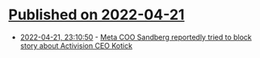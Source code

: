 # [Published on 2022-04-21](index.md)

* [2022-04-21, 23:10:50](https://news.ycombinator.com/item?id=31116303) - [Meta COO Sandberg reportedly tried to block story about Activision CEO Kotick](https://www.cnbc.com/2022/04/21/meta-coo-sandberg-reportedly-tried-to-block-news-story-about-activision-ceo-kotick.html)
